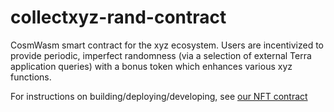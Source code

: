 # collectxyz-rand-contract

CosmWasm smart contract for the xyz ecosystem. Users are incentivized to provide periodic, imperfect randomness (via a selection of external Terra application queries) with a bonus token which enhances various xyz functions.

For instructions on building/deploying/developing, see [our NFT contract](https://github.com/collectxyz/collectxyz-nft-contract)
